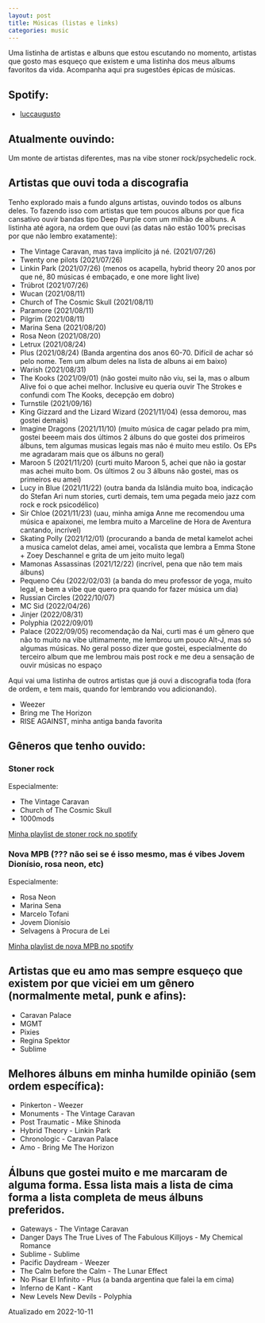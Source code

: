 ```yaml
---
layout: post
title: Músicas (listas e links)
categories: music
---
```


Uma listinha de artistas e albuns que estou escutando no momento, artistas que gosto mas esqueço que existem e uma listinha dos meus albums favoritos da vida. Acompanha aqui pra sugestões épicas de músicas.

## Spotify:
+ [luccaugusto](https://open.spotify.com/user/luccaugusto)

## Atualmente ouvindo:
Um monte de artistas diferentes, mas na vibe stoner rock/psychedelic rock.

## Artistas que ouvi toda a discografia
Tenho explorado mais a fundo alguns artistas, ouvindo todos os albuns deles. To fazendo isso com artistas que tem poucos albuns por que fica cansativo ouvir bandas tipo Deep Purple com um milhão de albuns.
A listinha até agora, na ordem que ouvi (as datas não estão 100% precisas por que não lembro exatamente):
+ The Vintage Caravan, mas tava implícito já né. (2021/07/26)
+ Twenty one pilots (2021/07/26)
+ Linkin Park (2021/07/26) (menos os acapella, hybrid theory 20 anos por que né, 80 músicas é embaçado, e one more light live)
+ Trúbrot (2021/07/26)
+ Wucan (2021/08/11)
+ Church of The Cosmic Skull (2021/08/11)
+ Paramore (2021/08/11)
+ Pilgrim (2021/08/11)
+ Marina Sena (2021/08/20)
+ Rosa Neon (2021/08/20)
+ Letrux (2021/08/24)
+ Plus (2021/08/24) (Banda argentina dos anos 60-70. Difícil de achar só pelo nome. Tem um album deles na lista de albuns ai em baixo)
+ Warish (2021/08/31)
+ The Kooks (2021/09/01) (não gostei muito não viu, sei la, mas o album Alive foi o que achei melhor. Inclusive eu queria ouvir The Strokes e confundi com The Kooks, decepção em dobro)
+ Turnstile (2021/09/16)
+ King Gizzard and the Lizard Wizard (2021/11/04) (essa demorou, mas gostei demais)
+ Imagine Dragons (2021/11/10) (muito música de cagar pelado pra mim, gostei beeem mais dos últimos 2 álbuns do que gostei dos primeiros álbuns, tem algumas musicas legais mas não é muito meu estilo. Os EPs me agradaram mais que os álbuns no geral)
+ Maroon 5 (2021/11/20) (curti muito Maroon 5, achei que não ia gostar mas achei muito bom. Os últimos 2 ou 3 álbuns não gostei, mas os primeiros eu amei)
+ Lucy in Blue (2021/11/22) (outra banda da Islândia muito boa, indicação do Stefan Ari num stories, curti demais, tem uma pegada meio jazz com rock e rock psicodélico)
+ Sir Chloe (2021/11/23) (uau, minha amiga Anne me recomendou uma música e apaixonei, me lembra muito a Marceline de Hora de Aventura cantando, incrível)
+ Skating Polly (2021/12/01) (procurando a banda de metal kamelot achei a musica camelot delas, amei amei, vocalista que lembra a Emma Stone + Zoey Deschannel e grita de um jeito muito legal)
+ Mamonas Assassinas (2021/12/22) (incrível, pena que não tem mais álbuns)
+ Pequeno Céu (2022/02/03) (a banda do meu professor de yoga, muito legal, e bem a vibe que quero pra quando for fazer música um dia)
+ Russian Circles (2022/10/07)
+ MC Sid (2022/04/26)
+ Jinjer (2022/08/31)
+ Polyphia (2022/09/01)
+ Palace (2022/09/05) recomendação da Nai, curti mas é um gênero que não to muito na vibe ultimamente, me lembrou um pouco Alt-J, mas só algumas músicas. No geral posso dizer que gostei, especialmente do terceiro album que me lembrou mais post rock e me deu a sensação de ouvir músicas no espaço

Aqui vai uma listinha de outros artistas que já ouvi a discografia toda (fora de ordem, e tem mais, quando for lembrando vou adicionando).
+ Weezer
+ Bring me The Horizon
+ RISE AGAINST, minha antiga banda favorita

## Gêneros que tenho ouvido:

### Stoner rock
Especialmente:
+ The Vintage Caravan
+ Church of The Cosmic Skull
+ 1000mods

[Minha playlist de stoner rock no spotify](https://open.spotify.com/playlist/7xTQlsBEQ6UjkOw615iRL8?si=nWgN4xLLS62OSrd9NCJV0A)

### Nova MPB (??? não sei se é isso mesmo, mas é vibes Jovem Dionísio, rosa neon, etc)
Especialmente:
+ Rosa Neon
+ Marina Sena
+ Marcelo Tofani
+ Jovem Dionísio
+ Selvagens à Procura de Lei

[Minha playlist de nova MPB no spotify](https://open.spotify.com/playlist/0ZrL8Eez0fqpNNeflhCksJ?si=276298545b34444c)

## Artistas que eu amo mas sempre esqueço que existem por que viciei em um gênero (normalmente metal, punk e afins):
+ Caravan Palace
+ MGMT
+ Pixies
+ Regina Spektor
+ Sublime

## Melhores álbuns em minha humilde opinião (sem ordem específica):
+ Pinkerton - Weezer
+ Monuments - The Vintage Caravan
+ Post Traumatic - Mike Shinoda
+ Hybrid Theory - Linkin Park
+ Chronologic - Caravan Palace
+ Amo - Bring Me The Horizon

## Álbuns que gostei muito e me marcaram de alguma forma. Essa lista mais a lista de cima forma a lista completa de meus álbuns preferidos.
+ Gateways - The Vintage Caravan
+ Danger Days The True Lives of The Fabulous Killjoys - My Chemical Romance
+ Sublime - Sublime
+ Pacific Daydream - Weezer
+ The Calm before the Calm - The Lunar Effect
+ No Pisar El Infinito - Plus (a banda argentina que falei la em cima)
+ Inferno de Kant - Kant
+ New Levels New Devils - Polyphia

Atualizado em 2022-10-11

